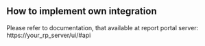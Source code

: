 ## How to implement own integration
Please refer to documentation, that available at report portal server: https://your_rp_server/ui/#api